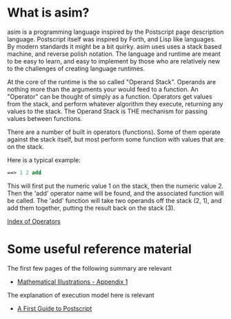 
What is asim?
=============
asim is a programming language inspired by the Postscript page description language.  Postscript 
itself was inspired by Forth, and Lisp like languages.  By modern standards it might be a bit
quirky.  asim uses uses a stack based machine, and reverse polish notation.  The language and 
runtime are meant to be easy to learn, and easy to implement by those who are relatively new 
to the challenges of creating language runtimes.

At the core of the runtime is the so called "Operand Stack".  Operands are nothing more than the
arguments your would feed to a function.  An "Operator" can be thought of simply as a function.
Operators get values from the stack, and perform whatever algorithm they execute, returning any 
values to the stack.  The Operand Stack is THE mechanism for passing values between functions.

There are a number of built in operators (functions).  Some of them operate against the stack
itself, but most perform some function with values that are on the stack.

Here is a typical example:

```Postscript
==> 1 2 add
```

This will first put the numeric value 1 on the stack, then the numeric value 2.  Then the 'add'
operator name will be found, and the associated function will be called.  The 'add' function will 
take two operands off the stack (2, 1), and add them together, putting the result back on the stack
(3).

[Index of Operators](https://github.com/Wiladams/asim/blob/master/docs/operator_index.md)


Some useful reference material
===============================
The first few pages of the following summary are relevant
* [Mathematical Illustrations - Appendix 1](http://www.math.ubc.ca/~cass/graphics/manual/pdf/a1.pdf)

The explanation of execution model here is relevant
* [A First Guide to Postscript](http://www.tailrecursive.org/postscript/postscript.html)


